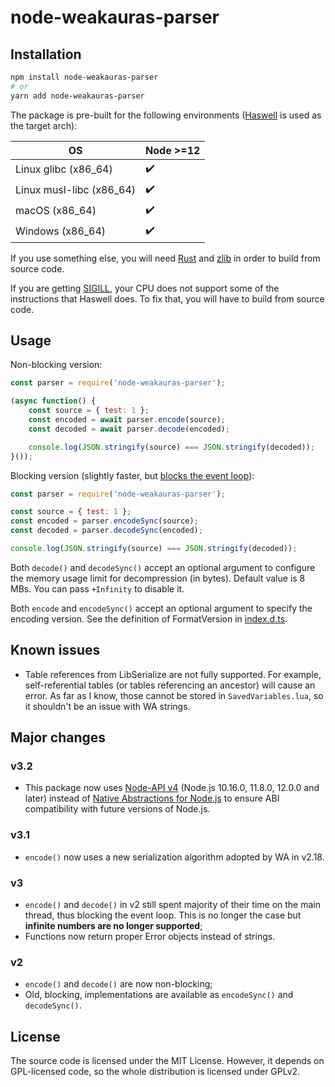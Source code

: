 # node-weakauras-parser

## Installation

```bash
npm install node-weakauras-parser
# or
yarn add node-weakauras-parser
```

The package is pre-built for the following environments ([Haswell](https://en.wikipedia.org/wiki/Haswell_(microarchitecture)) is used as the target arch):

|            OS            | Node >=12 |
|--------------------------|-----------|
|   Linux glibc (x86_64)   |     ✔️     |
| Linux musl-libc (x86_64) |     ✔️     |
|      macOS (x86_64)      |     ✔️     |
|     Windows (x86_64)     |     ✔️     |

If you use something else, you will need [Rust](https://www.rust-lang.org/tools/install) and [zlib](https://www.zlib.net/) in order to build from source code.

If you are getting [SIGILL](https://en.wikipedia.org/wiki/Signal_(IPC)#SIGILL), your CPU does not support some of the instructions that Haswell does. To fix that, you will have to build from source code.

## Usage

Non-blocking version:

```javascript
const parser = require('node-weakauras-parser');

(async function() {
    const source = { test: 1 };
    const encoded = await parser.encode(source);
    const decoded = await parser.decode(encoded);

    console.log(JSON.stringify(source) === JSON.stringify(decoded));
}());
```

Blocking version (slightly faster, but [blocks the event loop](https://nodejs.org/en/docs/guides/dont-block-the-event-loop/)):

```javascript
const parser = require('node-weakauras-parser');

const source = { test: 1 };
const encoded = parser.encodeSync(source);
const decoded = parser.decodeSync(encoded);

console.log(JSON.stringify(source) === JSON.stringify(decoded));
```

Both `decode()` and `decodeSync()` accept an optional argument to configure the memory usage limit for decompression (in bytes). Default value is 8 MBs. You can pass `+Infinity` to disable it.

Both `encode` and `encodeSync()` accept an optional argument to specify the encoding version. See the definition of FormatVersion in [index.d.ts](https://github.com/Zireael-N/node-weakauras-parser/blob/master/lib/index.d.ts).

## Known issues

- Table references from LibSerialize are not fully supported.
  For example, self-referential tables (or tables referencing an ancestor) will cause an error.
  As far as I know, those cannot be stored in `SavedVariables.lua`, so it shouldn't be an issue with WA strings.

## Major changes

### v3.2

- This package now uses [Node-API v4](https://nodejs.org/api/n-api.html#node-api-version-matrix) (Node.js 10.16.0, 11.8.0, 12.0.0 and later) instead of [Native Abstractions for Node.js](https://github.com/nodejs/nan) to ensure ABI compatibility with future versions of Node.js.

### v3.1

- `encode()` now uses a new serialization algorithm adopted by WA in v2.18.

### v3

- `encode()` and `decode()` in v2 still spent majority of their time on the main thread, thus blocking the event loop. This is no longer the case but **infinite numbers are no longer supported**;
- Functions now return proper Error objects instead of strings.

### v2

- `encode()` and `decode()` are now non-blocking;
- Old, blocking, implementations are available as `encodeSync()` and `decodeSync()`.

## License

The source code is licensed under the MIT License. However, it depends on GPL-licensed code, so the whole distribution is licensed under GPLv2.
